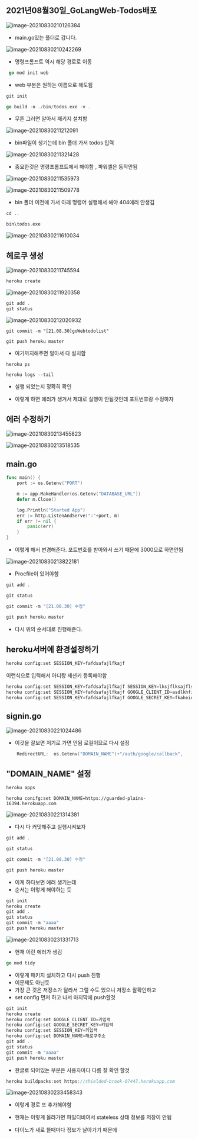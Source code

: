 ## 2021년08월30일_GoLangWeb-Todos배포

![image-20210830210126384](2021년08월30일_GoLangWeb-Todos배포.assets/image-20210830210126384.png)

- main.go있는 폴더로 갑니다.

![image-20210830210242269](2021년08월30일_GoLangWeb-Todos배포.assets/image-20210830210242269.png)

- 명령프롬프트 역시 해당 경로로 이동

```go
 go mod init web
```

- web 부분은 원하는 이름으로 해도됨

```go
git init

go build -o ./bin/todos.exe -v .
```

- 무튼 그러면 알아서 패키지 설치함

![image-20210830211212091](2021년08월30일_GoLangWeb-Todos배포.assets/image-20210830211212091.png)

- bin파일이 생기는데 bin 폴더 가서 todos 입력

![image-20210830211321428](2021년08월30일_GoLangWeb-Todos배포.assets/image-20210830211321428.png)

- 중요한것은 명령프롬프트에서 해야함 , 파워셀은 동작안됨

![image-20210830211535973](2021년08월30일_GoLangWeb-Todos배포.assets/image-20210830211535973.png)

![image-20210830211509778](2021년08월30일_GoLangWeb-Todos배포.assets/image-20210830211509778.png)

- bin  폴더 이전에 가서 아래 명령어 실행해서 해야 404에러 안생김

```go
cd ..

bin\todos.exe
```

![image-20210830211610034](2021년08월30일_GoLangWeb-Todos배포.assets/image-20210830211610034.png)

## 헤로쿠 생성

![image-20210830211745594](2021년08월30일_GoLangWeb-Todos배포.assets/image-20210830211745594.png)

```go
heroku create
```

![image-20210830211920358](2021년08월30일_GoLangWeb-Todos배포.assets/image-20210830211920358.png)

```go
git add .
git status
```

![image-20210830212020932](2021년08월30일_GoLangWeb-Todos배포.assets/image-20210830212020932.png)

```git
git commit -m "[21.08.30]goWebtodolist"

git push heroku master
```

- 여기까지해주면 알아서 다 설치함

```git
heroku ps

heroku logs --tail
```

- 실행 되었는지 정확히 확인

- 이렇게 하면 에러가 생겨서 제대로 실행이 안될것인데 포트번호랑 수정하자

## 에러 수정하기 

![image-20210830213455823](2021년08월30일_GoLangWeb-Todos배포.assets/image-20210830213455823.png)

![image-20210830213518535](2021년08월30일_GoLangWeb-Todos배포.assets/image-20210830213518535.png)

## main.go

```go
func main() {
	port := os.Getenv("PORT")

	m := app.MakeHandler(os.Getenv("DATABASE_URL"))
	defer m.Close()

	log.Println("Started App")
	err := http.ListenAndServe(":"+port, m)
	if err != nil {
		panic(err)
	}
}

```

- 이렇게 해서 변경해준다. 포트번호를 받아와서 쓰기 때문에 3000으로 하면안됨

![image-20210830213822181](2021년08월30일_GoLangWeb-Todos배포.assets/image-20210830213822181.png)

- Procfile이 있어야함

```go
git add .

git status

git commit -m "[21.08.30] 수정"

git push heroku master
```

- 다시 위의 순서대로 진행해준다.

## heroku서버에 환경설정하기

```go
heroku config:set SESSION_KEY=fafdsafajlfkajf
```

이런식으로 입력해서 아디랑 세션키 등록해야함

```go
heroku config:set SESSION_KEY=fafdsafajlfkajf SESSION_KEY=lksjflksajfls
heroku config:set SESSION_KEY=fafdsafajlfkajf GOOGLE_CLIENT_ID=asdlkhfiuehaf
heroku config:set SESSION_KEY=fafdsafajlfkajf GOOGLE_SECRET_KEY=fkaheiukahikfuehaifu
```

## signin.go

![image-20210830221024486](2021년08월30일_GoLangWeb-Todos배포.assets/image-20210830221024486.png)

- 이것을 잘보면 저기로 가면 안됨 로컬이므로 다시 설정

```go
	RedirectURL:  os.Getenv("DOMAIN_NAME")+"/auth/google/callback",
```

## "DOMAIN_NAME" 설정

```go
heroku apps
```

```
heroku conifg:set DOMAIN_NAME=https://guarded-plains-16394.herokuapp.com
```

![image-20210830221314381](2021년08월30일_GoLangWeb-Todos배포.assets/image-20210830221314381.png)

- 다시 다 커밋해주고 실행시켜보자

```go
git add .

git status

git commit -m "[21.08.30] 수정"

git push heroku master
```

- 이게 하다보면 에러 생기는데
- 순서는 이렇게 해야하는 듯

```go
git init
heroku create
git add .
git status
git commit -m "aaaa"
git push heroku master
```

![image-20210830231331713](2021년08월30일_GoLangWeb-Todos배포.assets/image-20210830231331713.png)

- 현재 이런 에러가 생김

```go
go mod tidy
```

- 이렇게 패키지 설치하고 다시 push 진행
- 이문제도 아닌듯
- 가장 큰 것은 저장소가 달라서 그럴 수도 있으니 저장소 잘확인하고 
- set config 먼저 하고 나서 마지막에 push할것

```go
git init
heroku create
heroku config:set GOOGLE_CLIENT_ID=키입력
heroku config:set GOOGLE_SECRET_KEY=키입력
heroku config:set SESSION_KEY=키입력
heroku config:set DOMAIN_NAME=해로쿠주소
git add .
git status
git commit -m "aaaa"
git push heroku master
```

- 한글로 되어있는 부분은 사용자마다 다름 잘 확인 할것

```go
heroku buildpacks:set https://shielded-brook-07447.herokuapp.com
```

![image-20210830233458343](2021년08월30일_GoLangWeb-Todos배포.assets/image-20210830233458343.png)

- 이렇게 경로 또 추가해야함

- 현재는 이렇게 올라가면 파일디비여서 stateless 상태 정보를 저장이 안됨
- 다이노가 새로 뜰때마다 정보가 날아가기 때문에